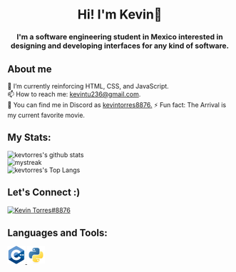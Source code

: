 <h1 align="center">Hi! I'm Kevin👋</h1>
<h3 align="center">I'm a software engineering student in Mexico interested in designing and developing interfaces for any kind of software.</h3>

## About me
🌱 I’m currently reinforcing HTML, CSS, and JavaScript.<br>
📫 How to reach me: kevintu236@gmail.com.<br>
🤖 You can find me in Discord as <a href="discordapp.com/users/764633985280114728">kevintorres8876</strong>.</a>
⚡ Fun fact: The Arrival is my current favorite movie.<br>

## My Stats:


![kevtorres's github stats](https://github-readme-stats.vercel.app/api?username=kevtorres23&show_icons=true&theme=tokyonight)<br>
<img src="https://github-readme-streak-stats.herokuapp.com/?user=kevtorres23&theme=tokyonight" alt="mystreak"/><br>
![kevtorres's Top Langs](https://github-readme-stats.vercel.app/api/top-langs/?username=kevtorres23&theme=tokyonight&layout=compact)

## Let's Connect :)
<p align="left">
<a href="https://discord.gg/Kevin Torres#8876" target="blank"><img align="center" src="https://raw.githubusercontent.com/rahuldkjain/github-profile-readme-generator/master/src/images/icons/Social/discord.svg" alt="Kevin Torres#8876" height="30" width="40" /></a>
</p>

## Languages and Tools:
<p align="left"> <a href="https://www.w3schools.com/cpp/" target="_blank" rel="noreferrer"> <img src="https://raw.githubusercontent.com/devicons/devicon/master/icons/cplusplus/cplusplus-original.svg" alt="cplusplus" width="40" height="40"/> </a> <a href="https://www.python.org" target="_blank" rel="noreferrer"> <img src="https://raw.githubusercontent.com/devicons/devicon/master/icons/python/python-original.svg" alt="python" width="40" height="40"/> </a> </p>
